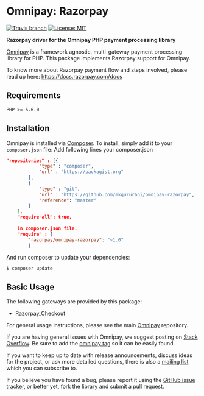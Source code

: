 # Omnipay: Razorpay

[![Travis branch](https://travis-ci.org/razorpay/omnipay-razorpay.svg?branch=master)]()
[![License: MIT](https://img.shields.io/badge/License-MIT-yellow.svg)](https://opensource.org/licenses/MIT)
<!-- [![Packagist](https://img.shields.io/packagist/v/symfony/symfony.svg)]() -->

**Razorpay driver for the Omnipay PHP payment processing library**

[Omnipay](https://github.com/thephpleague/omnipay) is a framework agnostic, multi-gateway payment
processing library for PHP. This package implements Razorpay support for Omnipay.

To know more about Razorpay payment flow and steps involved, please read up here:
<https://docs.razorpay.com/docs>

## Requirements
`PHP >= 5.6.0`

## Installation

Omnipay is installed via [Composer](http://getcomposer.org/). To install, simply add it
to your `composer.json` file: Add following lines your composer.json

```json
"repositories" : [{
			"type" : "composer",
			"url" : "https://packagist.org"
		},
		{
			"type" : "git",
			"url" : "https://github.com/mkgururani/omnipay-razorpay",
			"reference": "master"
		}
	],
	"require-all": true,
	
	in composer.json file: 
	"require" : {
		"razorpay/omnipay-razorpay": "~1.0"
		}
```

And run composer to update your dependencies:

	$ composer update

## Basic Usage

The following gateways are provided by this package:

* Razorpay_Checkout

For general usage instructions, please see the main [Omnipay](https://github.com/thephpleague/omnipay)
repository.


If you are having general issues with Omnipay, we suggest posting on
[Stack Overflow](http://stackoverflow.com/). Be sure to add the
[omnipay tag](http://stackoverflow.com/questions/tagged/omnipay) so it can be easily found.

If you want to keep up to date with release announcements, discuss ideas for the project,
or ask more detailed questions, there is also a [mailing list](https://groups.google.com/forum/#!forum/omnipay) which
you can subscribe to.

If you believe you have found a bug, please report it using the [GitHub issue tracker](https://github.com/razorpay/omnipay-razorpay),
or better yet, fork the library and submit a pull request.
